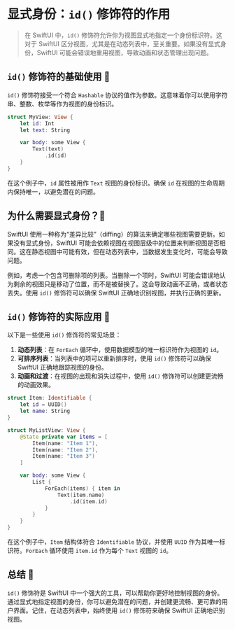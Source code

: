 ﻿# 显式身份：`id()` 修饰符的作用

> 在 SwiftUI 中，`id()` 修饰符允许你为视图显式地指定一个身份标识符。这对于 SwiftUI 区分视图，尤其是在动态列表中，至关重要。如果没有显式身份，SwiftUI 可能会错误地重用视图，导致动画和状态管理出现问题。

## `id()` 修饰符的基础使用 🤩

`id()` 修饰符接受一个符合 `Hashable` 协议的值作为参数。这意味着你可以使用字符串、整数、枚举等作为视图的身份标识。

```swift
struct MyView: View {
    let id: Int
    let text: String

    var body: some View {
        Text(text)
            .id(id)
    }
}
```

在这个例子中，`id` 属性被用作 `Text` 视图的身份标识。确保 `id` 在视图的生命周期内保持唯一，以避免潜在的问题。

## 为什么需要显式身份？🤔

SwiftUI 使用一种称为“差异比较”（diffing）的算法来确定哪些视图需要更新。如果没有显式身份，SwiftUI 可能会依赖视图在视图层级中的位置来判断视图是否相同。这在静态视图中可能有效，但在动态列表中，当数据发生变化时，可能会导致问题。

例如，考虑一个包含可删除项的列表。当删除一个项时，SwiftUI 可能会错误地认为剩余的视图只是移动了位置，而不是被替换了。这会导致动画不正确，或者状态丢失。使用 `id()` 修饰符可以确保 SwiftUI 正确地识别视图，并执行正确的更新。

## `id()` 修饰符的实际应用 🚀

以下是一些使用 `id()` 修饰符的常见场景：

1.  **动态列表**：在 `ForEach` 循环中，使用数据模型的唯一标识符作为视图的 `id`。
2.  **可排序列表**：当列表中的项可以重新排序时，使用 `id()` 修饰符可以确保 SwiftUI 正确地跟踪视图的身份。
3.  **动画和过渡**：在视图的出现和消失过程中，使用 `id()` 修饰符可以创建更流畅的动画效果。

```swift
struct Item: Identifiable {
    let id = UUID()
    let name: String
}

struct MyListView: View {
    @State private var items = [
        Item(name: "Item 1"),
        Item(name: "Item 2"),
        Item(name: "Item 3")
    ]

    var body: some View {
        List {
            ForEach(items) { item in
                Text(item.name)
                    .id(item.id)
            }
        }
    }
}
```

在这个例子中，`Item` 结构体符合 `Identifiable` 协议，并使用 `UUID` 作为其唯一标识符。`ForEach` 循环使用 `item.id` 作为每个 `Text` 视图的 `id`。

## 总结 🎉

`id()` 修饰符是 SwiftUI 中一个强大的工具，可以帮助你更好地控制视图的身份。通过显式地指定视图的身份，你可以避免潜在的问题，并创建更流畅、更可靠的用户界面。记住，在动态列表中，始终使用 `id()` 修饰符来确保 SwiftUI 正确地识别视图。


